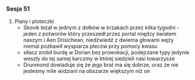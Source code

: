 ### Sesja 51
1. Plany i ploteczki
    - Skovik leżał w jednym z dołków w krzakach przez kilka tygodni - jeden z potworów który przeszedł przez portal między światem naszym i Aen Drisichean, niedźwiedź z dwiema głowami węży niemal pozbawił wyspiarza pleców przy pomocy kwasu
    - siłacz zrobił burdę w Dorian bez prowokacji, podejrzane typy jedynie weszły do tej samej karczmy w której siedzieli nasi towarzysze
    - Drunmond dowiaduje się że jego brat ma się dobrze, oraz że nie jesteśmy mile widziani na obszarze większym niż on
    
    